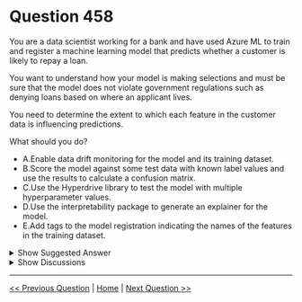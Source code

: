 # Question 458

You are a data scientist working for a bank and have used Azure ML to train and register a machine learning model that predicts whether a customer is likely to repay a loan.

You want to understand how your model is making selections and must be sure that the model does not violate government regulations such as denying loans based on where an applicant lives.

You need to determine the extent to which each feature in the customer data is influencing predictions.

What should you do?

- A.Enable data drift monitoring for the model and its training dataset.
- B.Score the model against some test data with known label values and use the results to calculate a confusion matrix.
- C.Use the Hyperdrive library to test the model with multiple hyperparameter values.
- D.Use the interpretability package to generate an explainer for the model.
- E.Add tags to the model registration indicating the names of the features in the training dataset.

<details>
  <summary>Show Suggested Answer</summary>

<strong>D</strong><br>

</details>

<details>
  <summary>Show Discussions</summary>

<blockquote><p><strong>Abhiwkudhewhud</strong> <code>(Sun 05 Dec 2021 22:12)</code> - <em>Upvotes: 7</em></p><p>explainer gives us exactlt what this question is asking ... we are asked to see if the location is having influence we are given this value after we re ure by getting the sharpley
 values</p></blockquote>
<blockquote><p><strong>ljljljlj</strong> <code>(Tue 11 Jan 2022 15:22)</code> - <em>Upvotes: 7</em></p><p>On exam 2021/7/10</p></blockquote>
<blockquote><p><strong>evangelist</strong> <code>(Mon 18 Nov 2024 04:10)</code> - <em>Upvotes: 1</em></p><p>Explain packages, such as Azure ML&#x27;s explain package, provide tools to generate interpreters for your models that detail how each feature affects the model&#x27;s decisions. This can help you understand the model&#x27;s decision-making process and ensure that the model is not making decisions based on inappropriate characteristics, such as residence. Therefore, this option meets the question requirements.</p></blockquote>
<blockquote><p><strong>pancman</strong> <code>(Wed 12 Oct 2022 20:28)</code> - <em>Upvotes: 6</em></p><p>Given answer is correct</p></blockquote>
<blockquote><p><strong>synapse</strong> <code>(Tue 13 Sep 2022 04:45)</code> - <em>Upvotes: 4</em></p><p>azureml.interpret package to get feature importance</p></blockquote>
<blockquote><p><strong>TheCyanideLancer</strong> <code>(Sat 16 Jul 2022 04:53)</code> - <em>Upvotes: 1</em></p><p>Fairlearn is that package, correct?</p></blockquote>
<blockquote><p><strong>synapse</strong> <code>(Tue 13 Sep 2022 04:45)</code> - <em>Upvotes: 1</em></p><p>No.. this  question is about understanding the influence of each feature. it&#x27;s azureml.interpret package</p></blockquote>
<blockquote><p><strong>Aleem</strong> <code>(Sat 06 Nov 2021 12:38)</code> - <em>Upvotes: 4</em></p><p>Answer should be to remove location features from the model so that they have zero influence.</p></blockquote>
<blockquote><p><strong>Pranav_K</strong> <code>(Mon 27 Dec 2021 17:19)</code> - <em>Upvotes: 4</em></p><p>Question says &quot;that the model does not violate government regulations such as denying loans based on where an applicant lives.&quot;  ... means there can be other factors too.. how to determine other factors ? Hence interpretability is right choice.</p></blockquote>
<blockquote><p><strong>allanm</strong> <code>(Tue 16 Nov 2021 17:00)</code> - <em>Upvotes: 16</em></p><p>While you make an excellent point, this is not one of the options listed for the answer. Please make this explicit in your statement to avoid confusing other readers.</p></blockquote>

</details>

---

[<< Previous Question](question_457.md) | [Home](../index.md) | [Next Question >>](question_459.md)
